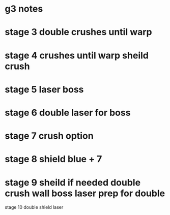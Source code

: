 g3 notes
======
stage 3
double
crushes until warp
======
stage 4
crushes until warp
sheild
crush
=======
stage 5
laser boss
=======
stage 6
double
laser for boss
=============
stage 7
crush
option
==========
stage 8
shield
blue + 7
==========
stage 9
sheild if needed
double
crush
wall boss
laser
prep for double
===========
stage 10
double
shield
laser 
